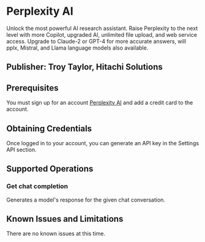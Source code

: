 # Perplexity AI
Unlock the most powerful AI research assistant. Raise Perplexity to the next level with more Copilot, upgraded AI, unlimited file upload, and web service access. Upgrade to Claude-2 or GPT-4 for more accurate answers, will pplx, Mistral, and Llama language models also available.

## Publisher: Troy Taylor, Hitachi Solutions

## Prerequisites
You must sign up for an account [Perplexity AI](https://www.perplexity.ai/) and add a credit card to the account.

## Obtaining Credentials
Once logged in to your account, you can generate an API key in the Settings API section.

## Supported Operations
### Get chat completion
Generates a model's response for the given chat conversation.

## Known Issues and Limitations
There are no known issues at this time.
